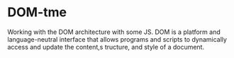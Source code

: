 # DOM-tme
Working with the DOM architecture with some JS.
DOM is a platform and language-neutral interface that allows programs and scripts to dynamically access and update the content,s tructure, and style of a document.
